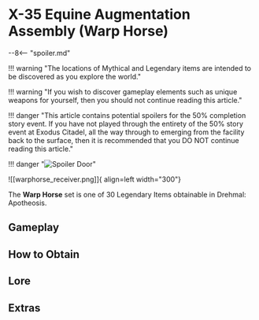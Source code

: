# X-35 Equine Augmentation Assembly (Warp Horse)

--8<-- "spoiler.md"

!!! warning "The locations of Mythical and Legendary items are intended to be discovered as you explore the world."

!!! warning "If you wish to discover gameplay elements such as unique weapons for yourself, then you should not continue reading this article."

!!! danger "This article contains potential spoilers for the 50% completion story event. If you have not played through the entirety of the 50% story event at Exodus Citadel, all the way through to emerging from the facility back to the surface, then it is recommended that you DO NOT continue reading this article."

!!! danger "![Spoiler Door](/assets/img/spoiler_door.png)"

![[warphorse_receiver.png]]{ align=left width="300"}

The **Warp Horse** set is one of 30 Legendary Items obtainable in Drehmal: Apotheosis.

## Gameplay

## How to Obtain

## Lore

## Extras